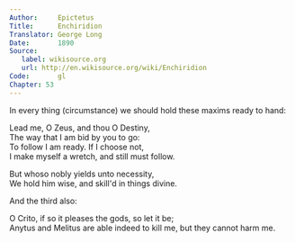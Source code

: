 ```yaml
---
Author:     Epictetus  
Title:      Enchiridion  
Translator: George Long  
Date:       1890  
Source:
   label: wikisource.org
   url: http://en.wikisource.org/wiki/Enchiridion
Code:       gl  
Chapter: 53
---
```


In every thing (circumstance) we should hold these maxims ready to hand:

Lead me, O Zeus, and thou O Destiny,  
The way that I am bid by you to go:  
To follow I am ready. If I choose not,  
I make myself a wretch, and still must follow.

But whoso nobly yields unto necessity,  
We hold him wise, and skill'd in things divine.

And the third also:

O Crito, if so it pleases the gods, so let it be;  
Anytus and Melitus are able indeed to kill me, but they cannot harm me.

